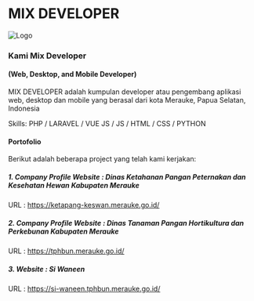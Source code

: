 
# MIX DEVELOPER

![Logo](https://avatars.githubusercontent.com/u/134792690?s=200&v=4)

### Kami Mix Developer
#### (Web, Desktop, and Mobile Developer)
MIX DEVELOPER adalah kumpulan developer atau pengembang aplikasi web, desktop dan mobile yang berasal dari kota Merauke, Papua Selatan, Indonesia

Skills: PHP / LARAVEL / VUE JS / JS / HTML / CSS / PYTHON

#### Portofolio 
Berikut adalah beberapa project yang telah kami kerjakan:

##### 1. Company Profile Website : Dinas Ketahanan Pangan Peternakan dan Kesehatan Hewan Kabupaten Merauke
URL : https://ketapang-keswan.merauke.go.id/

##### 2. Company Profile Website : Dinas Tanaman Pangan Hortikultura dan Perkebunan Kabupaten Merauke
URL : https://tphbun.merauke.go.id/

##### 3. Website : Si Waneen
URL : https://si-waneen.tphbun.merauke.go.id/


